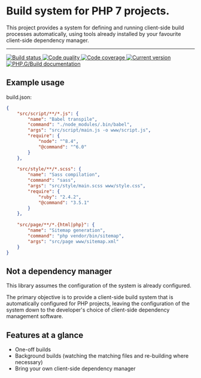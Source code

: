 Build system for PHP 7 projects.
================================

This project provides a system for defining and running client-side build processes automatically, using tools already installed by your favourite client-side dependency manager.

***

<a href="https://circleci.com/gh/PhpGt/Build" target="_blank">
	<img src="https://img.shields.io/circleci/project/PhpGt/Build/master.svg?style=flat-square" alt="Build status" />
</a>
<a href="https://scrutinizer-ci.com/g/PhpGt/Build" target="_blank">
	<img src="https://img.shields.io/scrutinizer/g/PhpGt/Build/master.svg?style=flat-square" alt="Code quality" />
</a>
<a href="https://scrutinizer-ci.com/g/PhpGt/Build" target="_blank">
	<img src="https://img.shields.io/scrutinizer/coverage/g/PhpGt/Build/master.svg?style=flat-square" alt="Code coverage" />
</a>
<a href="https://packagist.org/packages/PhpGt/Build" target="_blank">
	<img src="https://img.shields.io/packagist/v/PhpGt/Build.svg?style=flat-square" alt="Current version" />
</a>
<a href="http://www.php.gt/Build" target="_blank">
	<img src="https://img.shields.io/badge/docs-www.php.gt/build-26a5e3.svg?style=flat-square" alt="PHP.G/Build documentation" />
</a>

Example usage
-------------

build.json:

```json
{
	"src/script/**/*.js": {
		"name": "Babel transpile",
		"command": "./node_modules/.bin/babel",
		"args": "src/script/main.js -o www/script.js",
		"require": {
			"node": "^8.4",
			"@command": "^6.0"
		}
	},
	
	"src/style/**/*.scss": {
		"name": "Sass compilation",
		"command": "sass",
		"args": "src/style/main.scss www/style.css",
		"require": {
			"ruby": "2.4.2",
			"@command": "3.5.1"
		}
	},
	
	"src/page/**/*.{html|php}": {
		"name": "Sitemap generation",
		"command": "php vendor/bin/sitemap",
		"args": "src/page www/sitemap.xml"
	}
}
```

Not a dependency manager
------------------------

This library assumes the configuration of the system is already configured.

The primary objective is to provide a client-side build system that is automatically configured for PHP projects, leaving the configuration of the system down to the developer's choice of client-side dependency management software.

Features at a glance
--------------------

+ One-off builds
+ Background builds (watching the matching files and re-building where necessary)
+ Bring your own client-side dependency manager
